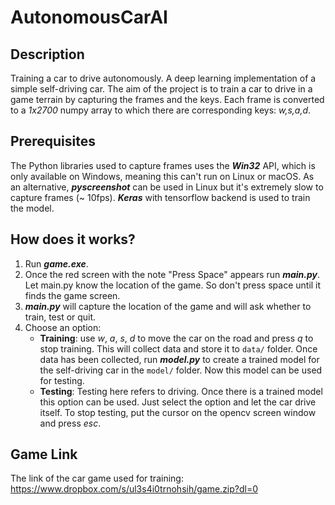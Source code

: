 # **AutonomousCarAI**
## Description

Training a car to drive autonomously. A deep learning implementation of a simple self-driving car. The aim of the project is to train a car to drive in a game terrain by capturing the frames and the keys. Each frame is converted to a *1x2700* numpy array to which there are corresponding keys: *w,s,a,d*.

## Prerequisites

The Python libraries used to capture frames uses the ***Win32*** API, which is only available on Windows, meaning this can't run on Linux or macOS. As an alternative, ***pyscreenshot*** can be used in Linux but it's extremely slow to capture frames (~ 10fps). ***Keras*** with tensorflow backend is used to train the model. 



## How does it works?

 1. Run ***game.exe***.
 2. Once the red screen with the note "Press Space" appears run ***main.py***. Let main.py know the location of the game. So don't press space until it finds the game screen.
 3. ***main.py*** will capture the location of the game and will ask whether to train, test or quit. 
 4. Choose an option:
    - **Training**: use *w*, *a*, *s*, *d* to move the car on the road and press *q* to stop training. This will collect data and store it to `data/` folder. Once data has been collected, run ***model.py*** to create a trained model for the self-driving car in the `model/` folder. Now this model can be used for testing.
    - **Testing**: Testing here refers to driving. Once there is a trained model this option can be used. Just select the option and let the car drive itself. To stop testing, put the cursor on the opencv screen window and press *esc*.





## Game Link

The link of the car game used for training: 
https://www.dropbox.com/s/ul3s4i0trnohsih/game.zip?dl=0


